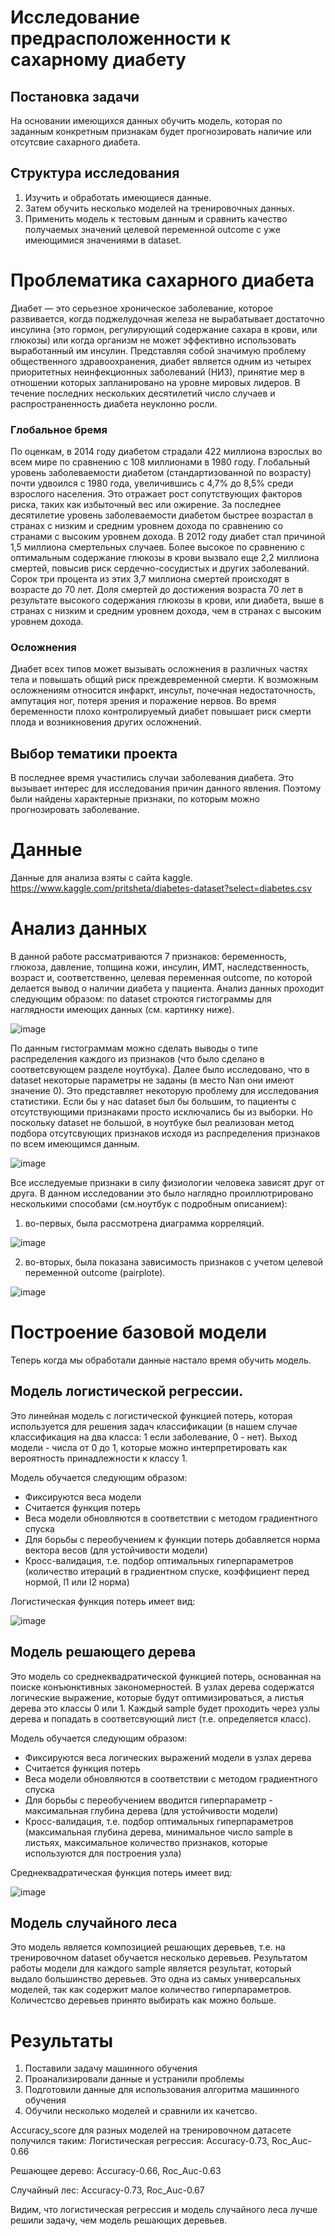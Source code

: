 # Исследование предрасположенности к сахарному диабету

## Постановка задачи
На основании имеющихся данных обучить модель, которая по заданным конкретным признакам будет прогнозировать наличие или отсутсвие сахарного диабета. 

## Структура исследования
1) Изучить и обработать имеющиеся данные.
2) Затем обучить несколько моделей на тренировочных данных.
3) Применить модель к тестовым данным и сравнить качество получаемых значений целевой переменной outcome с уже имеющимися значениями в dataset.

# Проблематика сахарного диабета
Диабет — это серьезное хроническое заболевание, которое развивается, когда поджелудочная железа не вырабатывает достаточно инсулина (это гормон, регулирующий содержание сахара в крови, или глюкозы) или когда организм не может эффективно использовать выработанный им инсулин. Представляя собой значимую проблему общественного здравоохранения, диабет является одним из четырех приоритетных неинфекционных заболеваний (НИЗ), принятие мер в отношении которых запланировано на уровне мировых лидеров. В течение последних нескольких десятилетий число случаев и распространенность диабета неуклонно росли.

### Глобальное бремя
По оценкам, в 2014 году диабетом страдали 422 миллиона взрослых во всем мире по сравнению с 108 миллионами в 1980 году. Глобальный уровень заболеваемости диабетом (стандартизованной по возрасту) почти удвоился с 1980 года, увеличившись с 4,7% до 8,5% среди взрослого населения. Это отражает рост сопутствующих факторов риска, таких как избыточный вес или ожирение. За последнее десятилетие уровень заболеваемости диабетом быстрее возрастал в странах с низким и средним уровнем дохода по сравнению со странами с высоким уровнем дохода. В 2012 году диабет стал причиной 1,5 миллиона смертельных случаев. Более высокое по сравнению с оптимальным содержание глюкозы в крови вызвало еще 2,2 миллиона смертей, повысив риск сердечно-сосудистых и других заболеваний. Сорок три процента из этих 3,7 миллиона смертей происходят в возрасте до 70 лет. Доля смертей до достижения возраста 70 лет в результате высокого содержания глюкозы в крови, или диабета, выше в странах с низким и средним уровнем дохода, чем в странах с высоким уровнем дохода.

### Осложнения
Диабет всех типов может вызывать осложнения в различных частях тела и повышать общий риск преждевременной смерти. К возможным осложнениям относится инфаркт, инсульт, почечная недостаточность, ампутация ног, потеря зрения и поражение нервов. Во время беременности плохо контролируемый диабет повышает риск смерти плода и возникновения других осложнений.

## Выбор тематики проекта
В последнее время участились случаи заболевания диабета. Это вызывает интерес для исследования причин данного явления. Поэтому были найдены характерные признаки, по которым можно прогнозировать заболевание.

# Данные
Данные для анализа взяты с сайта kaggle. https://www.kaggle.com/pritsheta/diabetes-dataset?select=diabetes.csv

# Анализ данных
В данной работе рассматриваются 7 признаков: беременность, глюкоза, давление, толщина кожи, инсулин, ИМТ, наследственность, возраст и, соответственно, целевая переменная outcome, по которой делается вывод о наличии диабета у пациента. Анализ данных проходит следующим образом: по dataset строются гистограммы для наглядности имеющих данных (см. картинку ниже).

![image](https://user-images.githubusercontent.com/90984484/169072438-a65def0e-0812-4a92-9f98-bdea4051b6e1.png)

По данным гистограммам можно сделать выводы о типе распределения каждого из признаков (что было сделано в соответсвующем разделе ноутбука). Далее было исследовано, что в dataset некоторые параметры не заданы (в место Nan они имеют значение 0). Это представляет некоторую проблему для исследования статистики. Если бы у нас dataset был бы большим, то пациенты с отсутствующими признаками просто исключались бы из выборки. Но поскольку dataset не большой, в ноутбуке был реализован метод подбора отсутсвующих признаков исходя из распределения признаков по всем имеющимся данным.

![image](https://user-images.githubusercontent.com/90984484/169246786-234c0368-acb3-4eaa-95fa-a203beaf3490.png)

Все исследуемые признаки в силу физиологии человека зависят друг от друга. В данном исследовании это было наглядно проиллютрировано несколькими способами (см.ноутбук с подробным описанием):

1) во-первых, была рассмотрена диаграмма корреляций.

![image](https://user-images.githubusercontent.com/90984484/169246924-e7e81479-0c1b-4df6-a079-bb084527e781.png)

2) во-вторых, была показана зависимость признаков с учетом целевой переменной outcome (pairplote).

![image](https://user-images.githubusercontent.com/90984484/169246866-2496951d-2578-41b1-a471-9f60a820d3f4.png)

# Построение базовой модели
Теперь когда мы обработали данные настало время обучить модель.

## Модель логистической регрессии.


Это линейная модель с логистической функцией потерь, которая используется для решения задач классификации (в нашем случае классификация на два класса: 1 если заболевание, 0 - нет). Выход модели - числа от 0 до 1, которые можно интерпретировать как вероятность принадлежности к классу 1. 

Модель обучается следующим образом:
* Фиксируются веса модели
* Считается функция потерь
* Веса модели обновляются в соответствии с методом градиентного спуска
* Для борьбы с переобучением к функции потерь добавляется норма вектора весов (для устойчивости модели)
* Кросс-валидация, т.е. подбор оптимальных гиперпараметров (количество итераций в градиентном спуске, коэффициент перед нормой, l1 или l2 норма)

Логистическая функция потерь имеет вид:

![image](https://user-images.githubusercontent.com/90984484/169149078-16443d1a-e703-48bf-9bc4-28babc1bc7f6.png)

## Модель решающего дерева

Это модель со среднеквадратической функцией потерь, основанная на поиске конъюнктивных закономерностей. В узлах дерева содержатся логические выражение, которые будут оптимизироваться, а листья дерева это классы 0 или 1. Каждый sample будет проходить через узлы дерева и попадать в соответсвующий лист (т.е. определяется класс).

Модель обучается следующим образом:
* Фиксируются веса логических выражений модели в узлах дерева
* Считается функция потерь
* Веса модели обновляются в соответствии с методом градиентного спуска
* Для борьбы с переобучением вводится гиперпараметр - максимальная глубина дерева (для устойчивости модели)
* Кросс-валидация, т.е. подбор оптимальных гиперпараметров (максимальная глубина дерева, минимальное число sample в листьях, максимальное количество признаков, которые используются для построения узла)

Среднеквадратическая функция потерь имеет вид:

![image](https://user-images.githubusercontent.com/90984484/169155416-81ca1573-8a7a-451d-84c7-8829c6ca5308.png)

## Модель случайного леса

Это модель является композицией решающих деревьев, т.е. на тренировочном dataset обучается несколько деревьев. Результатом работы модели для каждого sample является результат, который выдало большинство деревьев. Это одна из самых универсальных моделей, так как содержит малое количество гиперпараметров. Количестсво деревьев принято выбирать как можно больше.

# Результаты
1) Поставили задачу машинного обучения
2) Проанализировали данные и устранили проблемы
3) Подготовили данные для использования алгоритма машинного обучения
4) Обучили несколько моделей и сравнили их качетсво.

Accuracy_score для разных моделей на тренировочном датасете получился таким:
Логистическая регрессия: Accuracy-0.73, Roc_Auc-0.66

Решающее дерево: Accuracy-0.66, Roc_Auc-0.63

Случайный лес: Accuracy-0.73, Roc_Auc-0.67

Видим, что логистическая регрессия и модель случайного леса лучше решили задачу, чем модель решающих деревьев.
